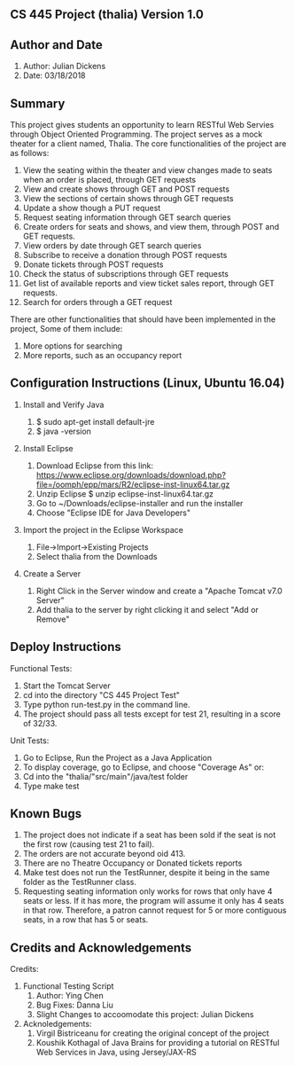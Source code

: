 CS 445 Project (thalia)
Version 1.0
---------------------------------------------------------------------------------
Author and Date
---------------------------------------------------------------------------------
1. Author: Julian Dickens
2. Date: 03/18/2018

Summary
---------------------------------------------------------------------------------
This project gives students an opportunity to learn RESTful Web Servies through Object Oriented Programming. The project serves as a mock theater for a client named, Thalia. The core functionalities of the project are as follows:
1. View the seating within the theater and view changes made to seats when an order is placed, through GET requests
2. View and create shows through GET and POST requests
3. View the sections of certain shows through GET requests
4. Update a show though a PUT request
5. Request seating information through GET search queries
6. Create orders for seats and shows, and view them, through POST and GET requests.
7. View orders by date through GET search queries
8. Subscribe to receive a donation through POST requests
9. Donate tickets through POST requests
10. Check the status of subscriptions through GET requests
11. Get list of available reports and view ticket sales report, through GET requests.
12. Search for orders through a GET request

There are other functionalities that should have been implemented in the project, Some of them include:
1. More options for searching
2. More reports, such as an occupancy report 

Configuration Instructions (Linux, Ubuntu 16.04)
----------------------------------------------------------------------------------
1. Install and Verify Java
 	1. $ sudo apt-get install default-jre
 	2. $ java -version

2. Install Eclipse
	1. Download Eclipse from this link:
	https://www.eclipse.org/downloads/download.php?file=/oomph/epp/mars/R2/eclipse-inst-linux64.tar.gz
	2. Unzip Eclipse
	$ unzip eclipse-inst-linux64.tar.gz
	3. Go to ~/Downloads/eclipse-installer and run the installer
	4. Choose "Eclipse IDE for Java Developers"


3. Import the project in the Eclipse Workspace
	1. File->Import->Existing Projects
	2. Select thalia from the Downloads

4. Create a Server
	1. Right Click in the Server window and create a "Apache Tomcat v7.0 Server"
	2. Add thalia to the server by right clicking it and select "Add or Remove"

Deploy Instructions 
----------------------------------------------------------------------------------
Functional Tests:
1. Start the Tomcat Server
2. cd into the directory "CS 445 Project Test"
3. Type python run-test.py in the command line.
4. The project should pass all tests except for test 21, resulting in a score of 32/33.

Unit Tests:
1. Go to Eclipse, Run the Project as a Java Application
2. To display coverage, go to Eclipse, and choose "Coverage As"
or:
1. Cd into the "thalia/"src/main"/java/test folder
2. Type make test

Known Bugs
---------------------------------------------------------------------------------
1. The project does not indicate if a seat has been sold if the seat is not the first row (causing test 21 to fail).
2. The orders are not accurate beyond oid 413.
3. There are no Theatre Occupancy or Donated tickets reports
4. Make test does not run the TestRunner, despite it being in the same folder as the TestRunner class.
5. Requesting seating information only works for rows that only have 4 seats or less. If it has more, the program will assume it only has 4 seats in that row. Therefore, a patron cannot request for 5 or more contiguous seats, in a row that has 5 or seats. 

Credits and Acknowledgements
----------------------------------------------------------------------------------
Credits:
1. Functional Testing Script
	1. Author: Ying Chen
	2. Bug Fixes: Danna Liu 
	3. Slight Changes to accoomodate this project: Julian Dickens 
2. Acknoledgements:
	1. Virgil Bistriceanu for creating the original concept of the project 
	2. Koushik Kothagal of Java Brains for providing a tutorial on RESTful Web Services in Java, using Jersey/JAX-RS







